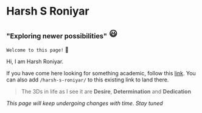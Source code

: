 # Harsh S Roniyar
## <sub>"Exploring newer possibilities"</sub> 😃

`Welcome to this page!` 👋

Hi, I am Harsh Roniyar.

If you have come here looking for something academic, follow this [link](https://hsr-22.github.io/harsh-s-roniyar/).
You can also add `/harsh-s-roniyar/` to this existing link to land there.

> The 3Ds in life as I see it are **Desire**, **Determination** and **Dedication**

*This page will keep undergoing changes with time.* 
*Stay tuned*
